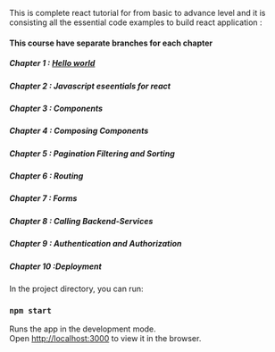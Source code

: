 This is complete react tutorial for from basic to advance level and it is consisting all the essential code examples to build react application :

#### This course have separate branches for each chapter


##### Chapter 1 : [Hello world](https://github.com/amit112/React-Training/tree/hello-world)	
##### Chapter 2 : Javascript eseentials for react	
##### Chapter 3 : Components	
##### Chapter 4 : Composing Components	
##### Chapter 5 : Pagination Filtering and Sorting	
##### Chapter 6 :	Routing
##### Chapter 7 : Forms	
##### Chapter 8 : Calling Backend-Services	
##### Chapter 9 : Authentication and Authorization	
##### Chapter 10 :Deployment	



In the project directory, you can run:	

### `npm start`	

Runs the app in the development mode.<br />	
Open [http://localhost:3000](http://localhost:3000) to view it in the browser.

